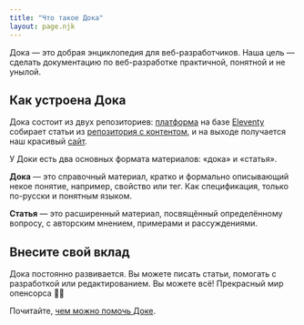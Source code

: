 ```yaml
---
title: "Что такое Дока"
layout: page.njk
---
```

Дока — это добрая энциклопедия для веб-разработчиков. Наша цель — сделать документацию по веб-разработке практичной, понятной и не унылой.

## Как устроена Дока

Дока состоит из двух репозиториев: [платформа](https://github.com/Y-Doka/platform) на базе [Eleventy](https://www.11ty.dev) собирает статьи из [репозитория с контентом](https://github.com/Y-Doka/content), и на выходе получается наш красивый [сайт](https://y-doka.site/).

У Доки есть два основных формата материалов: «дока» и «статья».

**Дока** — это справочный материал, кратко и формально описывающий некое понятие, например, свойство или тег. Как спецификация, только по-русски и понятным языком.

**Статья** — это расширенный материал, посвящённый определённому вопросу, с авторским мнением, примерами и рассуждениями.

## Внесите свой вклад

Дока постоянно развивается. Вы можете писать статьи, помогать с разработкой или редактированием. Вы можете всё! Прекрасный мир опенсорса 🧚‍♀️

Почитайте, [чем можно помочь Доке](https://github.com/Y-Doka/content/blob/master/docs/contributing.md).
